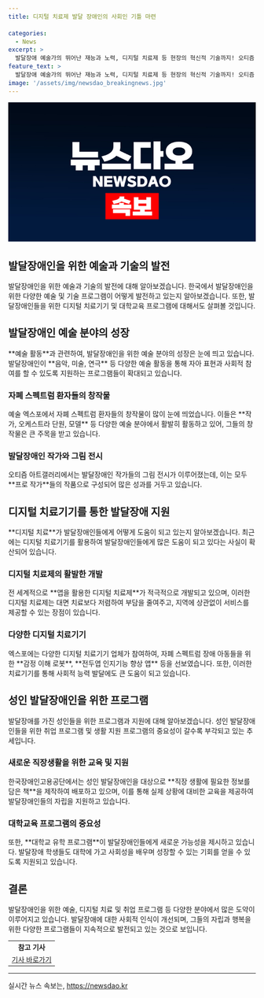 ```yaml
---
title: 디지털 치료제 발달 장애인의 사회인 기틀 마련

categories:
  - News
excerpt: >
  발달장애 예술가의 뛰어난 재능과 노력, 디지털 치료제 등 현장의 혁신적 기술까지! 오티즘 엑스포를 통해 발달장애인의 다양한 잠재력과 능력을 확인할 수 있었어요. 이 곳에서는 발달장애자 예술가들이 자신만의 창작물을 선보이며 놀라운 능력을 보여주었고, 디지털 치료기기 및 대학 프로그램도 소개되었습니다. 이 넘치는 창의성과 혁신적인 기술들이 사람들의 호기심을 자극하는 모습이었어요.
feature_text: >
  발달장애 예술가의 뛰어난 재능과 노력, 디지털 치료제 등 현장의 혁신적 기술까지! 오티즘 엑스포를 통해 발달장애인의 다양한 잠재력과 능력을 확인할 수 있었어요. 이 곳에서는 발달장애자 예술가들이 자신만의 창작물을 선보이며 놀라운 능력을 보여주었고, 디지털 치료기기 및 대학 프로그램도 소개되었습니다. 이 넘치는 창의성과 혁신적인 기술들이 사람들의 호기심을 자극하는 모습이었어요.
image: '/assets/img/newsdao_breakingnews.jpg'
---
```


<p><img src="/assets/img/newsdao_breakingnews.jpg" alt="firstkoreanews 속보" /></p>

<h2>발달장애인을 위한 예술과 기술의 발전</h2>

<p data-ke-size="size16">발달장애인을 위한 예술과 기술의 발전에 대해 알아보겠습니다. 한국에서 발달장애인을 위한 다양한 예술 및 기술 프로그램이 어떻게 발전하고 있는지 알아보겠습니다. 또한, 발달장애인들을 위한 디지털 치료기기 및 대학교육 프로그램에 대해서도 살펴볼 것입니다.</p>

<h2 data-ke-size="size26">발달장애인 예술 분야의 성장</h2>

<p data-ke-size="size16">**예술 활동**과 관련하여, 발달장애인을 위한 예술 분야의 성장은 눈에 띄고 있습니다. 발달장애인이 **음악, 미술, 연극** 등 다양한 예술 활동을 통해 자아 표현과 사회적 참여를 할 수 있도록 지원하는 프로그램들이 확대되고 있습니다.</p>

<h3>자폐 스펙트럼 환자들의 창작물</h3>

<p data-ke-size="size16">예술 엑스포에서 자폐 스펙트럼 환자들의 창작물이 많이 눈에 띄었습니다. 이들은 **작가, 오케스트라 단원, 모델** 등 다양한 예술 분야에서 활발히 활동하고 있어, 그들의 창작물은 큰 주목을 받고 있습니다.</p>

<h3>발달장애인 작가와 그림 전시</h3>

<p data-ke-size="size16">오티즘 아트갤러리에서는 발달장애인 작가들의 그림 전시가 이루어졌는데, 이는 모두 **프로 작가**들의 작품으로 구성되어 많은 성과를 거두고 있습니다.</p>

<h2 data-ke-size="size26">디지털 치료기기를 통한 발달장애 지원</h2>

<p data-ke-size="size16">**디지털 치료**가 발달장애인들에게 어떻게 도움이 되고 있는지 알아보겠습니다. 최근에는 디지털 치료기기를 활용하여 발달장애인들에게 많은 도움이 되고 있다는 사실이 확산되어 있습니다.</p>

<h3>디지털 치료제의 활발한 개발</h3>

<p data-ke-size="size16">전 세계적으로 **앱을 활용한 디지털 치료제**가 적극적으로 개발되고 있으며, 이러한 디지털 치료제는 대면 치료보다 저렴하여 부담을 줄여주고, 지역에 상관없이 서비스를 제공할 수 있는 장점이 있습니다.</p>

<h3>다양한 디지털 치료기기</h3>

<p data-ke-size="size16">엑스포에는 다양한 디지털 치료기기 업체가 참여하여, 자폐 스펙트럼 장애 아동들을 위한 **감정 이해 로봇**, **전두엽 인지기능 향상 앱** 등을 선보였습니다. 또한, 이러한 치료기기를 통해 사회적 능력 발달에도 큰 도움이 되고 있습니다.</p>

<h2 data-ke-size="size26">성인 발달장애인을 위한 프로그램</h2>

<p data-ke-size="size16">발달장애를 가진 성인들을 위한 프로그램과 지원에 대해 알아보겠습니다. 성인 발달장애인들을 위한 취업 프로그램 및 생활 지원 프로그램의 중요성이 갈수록 부각되고 있는 추세입니다.</p>

<h3>새로운 직장생활을 위한 교육 및 지원</h3>

<p data-ke-size="size16">한국장애인고용공단에서는 성인 발달장애인을 대상으로 **직장 생활에 필요한 정보를 담은 책**을 제작하여 배포하고 있으며, 이를 통해 실제 상황에 대비한 교육을 제공하여 발달장애인들의 자립을 지원하고 있습니다.</p>

<h3>대학교육 프로그램의 중요성</h3>

<p data-ke-size="size16">또한, **대학교 유학 프로그램**이 발달장애인들에게 새로운 가능성을 제시하고 있습니다. 발달장애 학생들도 대학에 가고 사회성을 배우며 성장할 수 있는 기회를 얻을 수 있도록 지원되고 있습니다.</p>

<h2 data-ke-size="size26">결론</h2>

<p data-ke-size="size16">발달장애인을 위한 예술, 디지털 치료 및 취업 프로그램 등 다양한 분야에서 많은 도약이 이루어지고 있습니다. 발달장애에 대한 사회적 인식이 개선되며, 그들의 자립과 행복을 위한 다양한 프로그램들이 지속적으로 발전되고 있는 것으로 보입니다.</p>

<table>
  <tr>
    <td style="text-align: center; height: 17px;"><b>참고 기사</b></td>
  </tr>
  <tr>
    <td style="text-align: center; height: 17px;"><a href="https://www.hellodd.com/?md=news&mt=view&pid=98575">기사 바로가기</a></td>
  </tr>
</table>

<hr>
실시간 뉴스 속보는, <a href="https://newsdao.kr" rel="dofollow">https://newsdao.kr</a>


